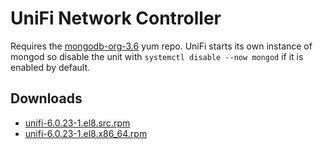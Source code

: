 UniFi Network Controller
========================

Requires the [mongodb-org-3.6](https://docs.mongodb.com/v3.6/tutorial/install-mongodb-on-red-hat/#for-mongodb-3-6) yum repo. UniFi starts its own instance of mongod so disable the unit with `systemctl disable --now mongod` if it is enabled by default.



Downloads
---------

* [unifi-6.0.23-1.el8.src.rpm](https://file.lily.flowers/rpm/unifi-6.0.23-1.el8.src.rpm)
* [unifi-6.0.23-1.el8.x86\_64.rpm](https://file.lily.flowers/rpm/unifi-6.0.23-1.el8.x86_64.rpm)
